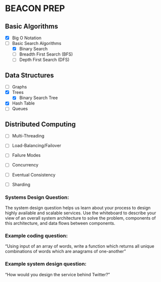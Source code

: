 # BEACON PREP

## Basic Algorithms
- [x] Big O Notation 
- [ ] Basic Search Algorithms
  - [x] Binary Search
  - [ ] Breadth First Search (BFS)
  - [ ] Depth First Search (DFS)

## Data Structures
- [ ] Graphs 
- [x] Trees
  - [x] Binary Search Tree
- [x] Hash Table
- [ ] Queues

## Distributed Computing
- [ ] Multi-Threading
- [ ] Load-Balancing/Failover 
- [ ] Failure Modes 
- [ ] Concurrency
- [ ] Eventual Consistency
- [ ] Sharding


### Systems Design Question:
The system design question helps us learn about your process to design highly available and scalable services. Use the whiteboard to describe your view of an overall system architecture to solve the problem, components of this architecture, and data flows between components.

### Example coding question:
“Using input of an array of words, write a function which returns all unique combinations of
words which are anagrams of one-another”

### Example system design question:
“How would you design the service behind Twitter?”

